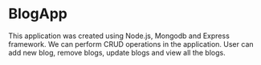 # BlogApp
This application was created using Node.js, Mongodb and Express framework. We can perform CRUD operations in the application. User can add new blog, remove blogs, update blogs and view all the blogs.
